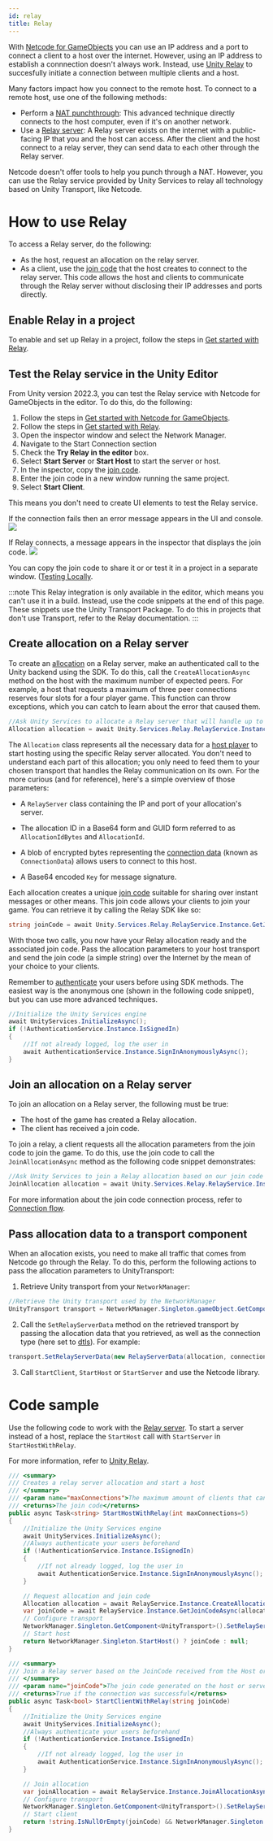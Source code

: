 ```yaml
---
id: relay
title: Relay
---
```


With [Netcode for GameObjects](https://docs-multiplayer.unity3d.com/netcode/current/about/) you can use an IP address and a port to connect a client to a host over the internet. However, using an IP address to establish a connnection doesn't always work. Instead, use [Unity Relay](https://docs.unity.com/ugs/en-us/manual/relay/manual/introduction) to succesfully initiate a connection between multiple clients and a host.

Many factors impact how you connect to the remote host. To connect to a remote host, use one of the following methods:

* Perform a [NAT punchthrough](../learn/listenserverhostarchitecture.md#option-c-nat-punchthrough): This advanced technique directly connects to the host computer, even if it's on another network.
* Use a [Relay server](https://docs.unity.com/relay/en/manual/relay-servers): A Relay server exists on the internet with a public-facing IP that you and the host can access. After the client and the host connect to a relay server, they can send data to each other through the Relay server.

Netcode doesn't offer tools to help you punch through a NAT. However, you can use the Relay service provided by Unity Services to relay all technology based on Unity Transport, like Netcode.

# How to use Relay

To access a Relay server, do the following:
* As the host, request an allocation on the relay server.
* As a client, use the [join code](https://docs.unity.com/relay/en/manual/join-codes) that the host creates to connect to the relay server. This code allows the host and clients to communicate through the Relay server without disclosing their IP addresses and ports directly.

## Enable Relay in a project

To enable and set up Relay in a project, follow the steps in [Get started with Relay](https://docs.unity.com/relay/en/manual/get-started).

## Test the Relay service in the Unity Editor

From Unity version 2022.3, you can test the Relay service with Netcode for GameObjects in the editor. To do this, do the following:
1. Follow the steps in [Get started with Netcode for GameObjects](https://docs-multiplayer.unity3d.com/netcode/current/tutorials/get-started-ngo/).
2. Follow the steps in [Get started with Relay](https://docs.unity.com/relay/en/manual/get-started).
3. Open the inspector window and select the Network Manager.
4. Navigate to the Start Connection section
5. Check the **Try Relay in the editor** box.
6. Select **Start Server** or **Start Host** to start the server or host.
7. In the inspector, copy the [join code](https://docs.unity.com/relay/en/manual/join-codes).
8. Enter the join code in a new window running the same project.
9. Select **Start Client**.

This means you don't need to create UI elements to test the Relay service.

If the connection fails then an error message appears in the UI and console.
![](/img/relay/ngo-relay-connection.png)

If Relay connects, a message appears in the inspector that displays the join code.
![](/img/relay/ngo-relay-connected.png)

You can copy the join code to share it or or test it in a project in a separate window. ([Testing Locally](../tutorials/testing/testing_locally.md).

:::note
This Relay integration is only available in the editor, which means you can't use it in a build. Instead, use the code snippets at the end of this page. These snippets use the Unity Transport Package. To do this in projects that don't use Transport, refer to the Relay documentation.
:::

## Create allocation on a Relay server

To create an [allocation](https://docs.unity.com/relay/en/manual/allocations) on a Relay server, make an authenticated call to the Unity backend using the SDK. To do this, call the `CreateAllocationAsync` method on the host with the maximum number of expected peers. For example, a host that requests a maximum of three peer connections reserves four slots for a four player game. This function can throw exceptions, which you can catch to learn about the error that caused them.

```csharp
//Ask Unity Services to allocate a Relay server that will handle up to eight players: seven peers and the host.
Allocation allocation = await Unity.Services.Relay.RelayService.Instance.CreateAllocationAsync(7);
```

The `Allocation` class represents all the necessary data for a [host player](https://docs.unity.com/relay/manual/players#Host) to start hosting using the specific Relay server allocated. You don't need to understand each part of this allocation; you only need to feed them to your chosen transport that handles the Relay communication on its own. For the more curious (and for reference), here's a simple overview of those parameters:

* A `RelayServer` class containing the IP and port of your allocation's server.

* The allocation ID in a Base64 form and GUID form referred to as `AllocationIdBytes` and `AllocationId`.

* A blob of encrypted bytes representing the [connection data](https://docs.unity.com/relay/en/manual/connection-data) (known as `ConnectionData`) allows users to connect to this host.

* A Base64 encoded `Key` for message signature.

Each allocation creates a unique [join code](https://docs.unity.com/relay/en/manual/join-codes) suitable for sharing over instant messages or other means. This join code allows your clients to join your game. You can retrieve it by calling the Relay SDK like so:

```csharp
string joinCode = await Unity.Services.Relay.RelayService.Instance.GetJoinCodeAsync(allocation.AllocationId);
```

With those two calls, you now have your Relay allocation ready and the associated join code. Pass the allocation parameters to your host transport and send the join code (a simple string) over the Internet by the mean of your choice to your clients.

Remember to [authenticate](https://docs.unity.com/relay/en/manual/authentication) your users before using SDK methods. The easiest way is the anonymous one (shown in the following code snippet), but you can use more advanced techniques.

```csharp
//Initialize the Unity Services engine
await UnityServices.InitializeAsync();
if (!AuthenticationService.Instance.IsSignedIn)
{
    //If not already logged, log the user in
    await AuthenticationService.Instance.SignInAnonymouslyAsync();
}
```

## Join an allocation on a Relay server

To join an allocation on a Relay server, the following must be true:
* The host of the game has created a Relay allocation.
* The client has received a join code.

To join a relay, a client requests all the allocation parameters from the join code to join the game. To do this, use the join code to call the `JoinAllocationAsync` method as the following code snippet demonstrates:

```csharp
//Ask Unity Services to join a Relay allocation based on our join code
JoinAllocation allocation = await Unity.Services.Relay.RelayService.Instance.JoinAllocationAsync(joinCode);
```
For more information about the join code connection process, refer to [Connection flow](https://docs.unity.com/relay/manual/connection-flow#4).

## Pass allocation data to a transport component

When an allocation exists, you need to make all traffic that comes from Netcode go through the Relay. To do this, perform the following actions to pass the allocation parameters to UnityTransport:
1. Retrieve Unity transport from your `NetworkManager`:
```csharp
//Retrieve the Unity transport used by the NetworkManager
UnityTransport transport = NetworkManager.Singleton.gameObject.GetComponent<UnityTransport>();
```

2. Call the `SetRelayServerData` method on the retrieved transport by passing the allocation data that you retrieved, as well as the connection type (here set to [dtls](https://docs.unity.com/relay/en/manual/dtls-encryption)). For example:

```csharp
transport.SetRelayServerData(new RelayServerData(allocation, connectionType:"dtls"));
```

3. Call `StartClient`, `StartHost` or `StartServer` and use the Netcode library.

# Code sample

Use the following code to work with the [Relay server](https://docs.unity.com/relay/en/manual/relay-servers). To start a server instead of a host, replace the `StartHost` call with `StartServer` in `StartHostWithRelay`.

For more information, refer to [Unity Relay](https://docs.unity.com/ugs/en-us/manual/relay/manual/introduction).

```csharp
/// <summary>
/// Creates a relay server allocation and start a host
/// </summary>
/// <param name="maxConnections">The maximum amount of clients that can connect to the relay</param>
/// <returns>The join code</returns>
public async Task<string> StartHostWithRelay(int maxConnections=5)
{
    //Initialize the Unity Services engine
    await UnityServices.InitializeAsync();
    //Always authenticate your users beforehand
    if (!AuthenticationService.Instance.IsSignedIn)
    {
        //If not already logged, log the user in
        await AuthenticationService.Instance.SignInAnonymouslyAsync();
    }

    // Request allocation and join code
    Allocation allocation = await RelayService.Instance.CreateAllocationAsync(maxConnections);
    var joinCode = await RelayService.Instance.GetJoinCodeAsync(allocation.AllocationId);
    // Configure transport
    NetworkManager.Singleton.GetComponent<UnityTransport>().SetRelayServerData(new RelayServerData(allocation, "dtls"));
    // Start host
    return NetworkManager.Singleton.StartHost() ? joinCode : null;
}

/// <summary>
/// Join a Relay server based on the JoinCode received from the Host or Server
/// </summary>
/// <param name="joinCode">The join code generated on the host or server</param>
/// <returns>True if the connection was successful</returns>
public async Task<bool> StartClientWithRelay(string joinCode)
{
    //Initialize the Unity Services engine
    await UnityServices.InitializeAsync();
    //Always authenticate your users beforehand
    if (!AuthenticationService.Instance.IsSignedIn)
    {
        //If not already logged, log the user in
        await AuthenticationService.Instance.SignInAnonymouslyAsync();
    }

    // Join allocation
    var joinAllocation = await RelayService.Instance.JoinAllocationAsync(joinCode: joinCode);
    // Configure transport
    NetworkManager.Singleton.GetComponent<UnityTransport>().SetRelayServerData(new RelayServerData(joinAllocation, "dtls"));
    // Start client
    return !string.IsNullOrEmpty(joinCode) && NetworkManager.Singleton.StartClient();
}

```
